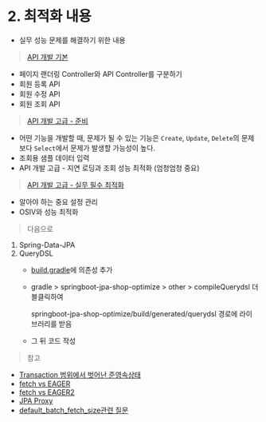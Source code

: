 # 2. 최적화 내용

* 실무 성능 문제를 해결하기 위한 내용

> [API 개발 기본](https://github.com/SeokRae/spring/tree/56149903317680783ac882190a44854c0832e336/spring-jpa/springboot-jpa-shop-optimize/doc/01_api_dev_basic.md)

* 페이지 랜더링 Controller와 API Controller를 구분하기
* 회원 등록 API
* 회원 수정 API
* 회원 조회 API

> [API 개발 고급 - 준비](https://github.com/SeokRae/spring/tree/56149903317680783ac882190a44854c0832e336/spring-jpa/springboot-jpa-shop-optimize/doc/02_api_dev_advanced.md)

* 어떤 기능을 개발할 때, 문제가 될 수 있는 기능은 `Create`, `Update`, `Delete`의 문제보다 `Select`에서 문제가 발생할 가능성이 높다.
* 조회용 샘플 데이터 입력
* API 개발 고급 - 지연 로딩과 조회 성능 최적화 \(엄청엄청 중요\)

> [API 개발 고급 - 실무 필수 최적화](https://github.com/SeokRae/spring/tree/56149903317680783ac882190a44854c0832e336/spring-jpa/springboot-jpa-shop-optimize/doc/03_api_dev_optimize.md)

* 알아야 하는 중요 설정 관리
* OSIV와 성능 최적화

> 다음으로

1. Spring-Data-JPA
2. QueryDSL
	* [build.gradle](https://github.com/SeokRae/spring/tree/56149903317680783ac882190a44854c0832e336/spring-jpa/build.gradle)에 의존성 추가
	* gradle &gt; springboot-jpa-shop-optimize &gt; other &gt; compileQuerydsl 더블클릭하여

	  springboot-jpa-shop-optimize/build/generated/querydsl 경로에 라이브러리를 받음

	* 그 뒤 코드 작성

> 참고

* [Transaction 범위에서 벗어난 준영속상태](https://www.inflearn.com/questions/98643)
* [fetch vs EAGER](https://www.inflearn.com/questions/39516)
* [fetch vs EAGER2](https://www.inflearn.com/questions/30446)
* [JPA Proxy](https://www.inflearn.com/course/ORM-JPA-Basic/lecture/21708?tab=curriculum)
* [default\_batch\_fetch\_size관련 질문](https://www.inflearn.com/questions/34469)
